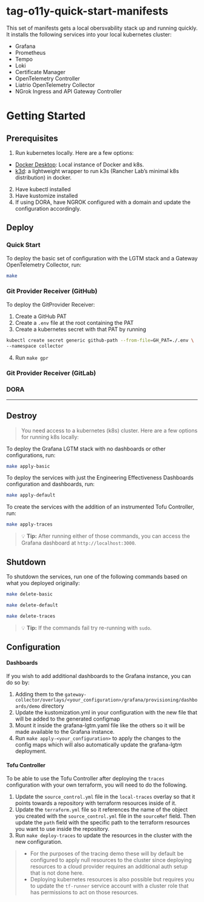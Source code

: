 # tag-o11y-quick-start-manifests

This set of manifests gets a local obersvability stack up and running quickly.
It installs the following services into your local kubernetes cluster:

* Grafana
* Prometheus
* Tempo
* Loki
* Certificate Manager
* OpenTelemetry Controller
* Liatrio OpenTelemetry Collector
* NGrok Ingress and API Gateway Controller

# Getting Started

## Prerequisites

1. Run kubernetes locally. Here are a few options:
- [Docker Desktop](https://www.docker.com/products/docker-desktop/): Local
  instance of Docker and k8s.
- [k3d](https://k3d.io/v5.6.3/): a lightweight wrapper to run k3s (Rancher
  Lab’s minimal k8s distribution) in docker.
2. Have kubectl installed
3. Have kustomize installed
4. If using DORA, have NGROK configured with a domain and update the
   configuration accordingly.

## Deploy

### Quick Start

To deploy the basic set of configuration with the LGTM stack and a Gateway
OpenTelemetry Collector, run:

```bash
make
```

### Git Provider Receiver (GitHub)

To deploy the GitProvider Receiver:
1. Create a GitHub PAT
2. Create a `.env` file at the root containing the PAT
3. Create a kubernetes secret with that PAT by running
```bash
kubectl create secret generic github-path --from-file=GH_PAT=./.env \
--namespace collector
```
4. Run `make gpr`

### Git Provider Receiver (GitLab)

<!-- TODO: Add instructions for GitLab -->

### DORA 

<!-- TODO: Add instructions for GitLab -->

--- 

<!-- TODO: Edit this as it's now deprecated -->

## Destroy

> You need access to a kubernetes (k8s) cluster. Here are a few options for
> running k8s locally:


To deploy the Grafana LGTM stack with no dashboards or other configurations,
run:

```bash
make apply-basic
```


To deploy the services with just the Engineering Effectiveness Dashboards
configuration and dashboards, run:

```bash
make apply-default
```

To create the services with the addition of an instrumented Tofu Controller,
run:

```bash
make apply-traces
```

> :bulb: **Tip:** After running either of those commands, you can access the
> Grafana dashboard at `http://localhost:3000`.

## Shutdown

To shutdown the services, run one of the following commands based on what you
deployed originally:

```bash
make delete-basic
```

```bash
make delete-default
```

```bash
make delete-traces
```

> :bulb: **Tip:** If the commands fail try re-running with `sudo`.


<!-- TODO: Edit this as it's now deprecated -->

## Configuration

#### Dashboards
If you wish to add additional dashboards to the Grafana instance, you can do so
by:

1.  Adding them to the
    `gateway-collector/overlays/<your_configuration>/grafana/provisioning/dashboards/demo`
    directory
2.  Update the kustomization.yml in your configuration with the new file that
    will be added to the generated configmap
3.  Mount it inside the grafana-lgtm.yaml file like the others so it will be
    made available to the Grafana instance.
4.  Run `make apply-<your_configuration>` to apply the changes to the config
    maps which will also automatically update the grafana-lgtm deployment.

#### Tofu Controller

To be able to use the Tofu Controller after deploying the `traces`
configuration with your own terraform, you will need to do the following.

1. Update the `source_control.yml` file in the `local-traces` overlay so that
   it points towards a repository with terraform resources inside of it.
2. Update the `terraform.yml` file so it references the name of the object you
   created with the `source_control.yml` file in the `sourceRef` field.  Then
   update the `path` field with the specific path to the terraform resources
   you want to use inside the repository.
3. Run `make deploy-traces` to update the resources in the cluster with the new
configuration.

>  - For the purposes of the tracing demo these will by default be configured
>    to apply null resources to the cluster since deploying resources to a
>    cloud provider requires an additional auth setup that is not done here. 
>  - Deploying kubernetes resources is also possible but requires you to update
>  the `tf-runner` service account with a cluster role that has permissions to
>  act on those resources.
